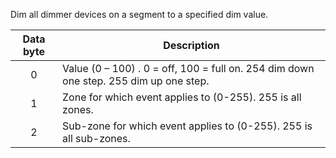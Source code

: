 Dim all dimmer devices on a segment to a specified dim value. 

 | Data byte | Description                                                                             | 
 | :---------: | -----------                                                                             | 
 | 0         | Value (0 – 100) . 0 = off, 100 = full on. 254 dim down one step. 255 dim up one step. | 
 | 1         | Zone for which event applies to (0-255). 255 is all zones.                              | 
 | 2         | Sub-zone for which event applies to (0-255). 255 is all sub-zones.                      | 
